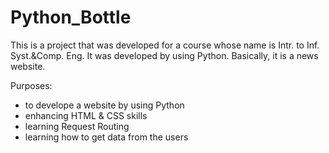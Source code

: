# Python_Bottle

This is a project that was developed for a course whose name is Intr. to Inf. Syst.&Comp. Eng.
It was developed by using Python. Basically, it is a news website.

Purposes:
  - to develope a website by using Python
  - enhancing HTML & CSS skills
  - learning Request Routing
  - learning how to get data from the users
